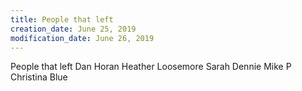 ```yaml
---
title: People that left
creation_date: June 25, 2019
modification_date: June 26, 2019
---
```



People that left 
Dan Horan 
Heather Loosemore 
Sarah Dennie
Mike P
Christina Blue

